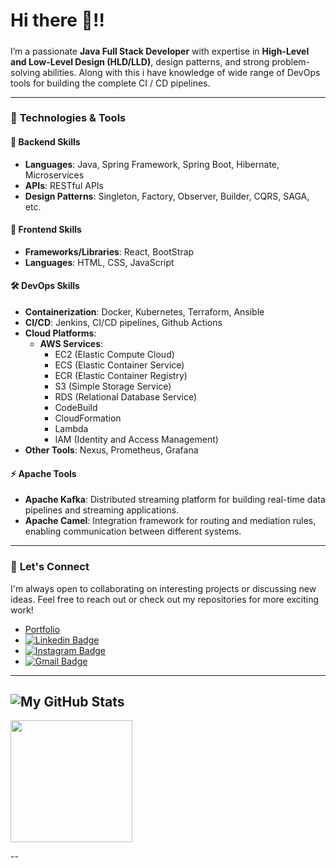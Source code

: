 
# Hi there 👋!!            
##### 

I’m a passionate **Java Full Stack Developer** with expertise in **High-Level and Low-Level Design (HLD/LLD)**, design patterns, and strong problem-solving abilities. Along with this i have knowledge of wide range of DevOps tools for building the complete CI / CD pipelines.

---

### 🔧 **Technologies & Tools**

#### 🚀 **Backend Skills**
- **Languages**: Java, Spring Framework, Spring Boot, Hibernate, Microservices
- **APIs**: RESTful APIs
- **Design Patterns**: Singleton, Factory, Observer, Builder, CQRS, SAGA, etc.

#### 🎨 **Frontend Skills**
- **Frameworks/Libraries**: React, BootStrap
- **Languages**: HTML, CSS, JavaScript

#### 🛠 **DevOps Skills**
- **Containerization**: Docker, Kubernetes, Terraform, Ansible
- **CI/CD**: Jenkins, CI/CD pipelines, Github Actions
- **Cloud Platforms**:
  - **AWS Services**: 
    - EC2 (Elastic Compute Cloud)
    - ECS (Elastic Container Service)
    - ECR (Elastic Container Registry)
    - S3 (Simple Storage Service)
    - RDS (Relational Database Service)
    - CodeBuild
    - CloudFormation
    - Lambda
    - IAM (Identity and Access Management)
- **Other Tools**: Nexus, Prometheus, Grafana

#### ⚡ **Apache Tools**
- **Apache Kafka**: Distributed streaming platform for building real-time data pipelines and streaming applications.
- **Apache Camel**: Integration framework for routing and mediation rules, enabling communication between different systems.

---

### 🤝 **Let's Connect**
I'm always open to collaborating on interesting projects or discussing new ideas. Feel free to reach out or check out my repositories for more exciting work!
- [Portfolio](https://portfolio-harikrishnabiyyala.netlify.app/)
- [![Linkedin Badge](https://img.shields.io/badge/-harikrishnabiyyala-blue?style=flat-square&logo=Linkedin&logoColor=white&link=https://www.linkedin.com/in/harikrishnabiyyala/)](https://www.linkedin.com/in/harikrishnabiyyala/)
- [![Instagram Badge](https://img.shields.io/badge/-@biyyalaharikrishna-F44747?style=flat-square&labelColor=F44747&logo=instagram&logoColor=white&link=https://instagram.com/biyyalaharikrishna)](https://www.instagram.com/biyyalaharikrishna/) 
- [![Gmail Badge](https://img.shields.io/badge/-harikrishnabiyyala@gmail.com-c14438?style=flat-square&logo=Gmail&logoColor=white&link=mailto:harikrishnabiyyala@gmail.com)](mailto:harikrishnabiyyala@gmail.com)

---
![My GitHub Stats](https://github-readme-stats.vercel.app/api?username=harikrishnabiyyala&show_icons=true)
---
<img height="195em" src="https://github-readme-stats.vercel.app/api/top-langs/?username=harikrishnabiyyala&exclude_repo=KNN-Image-Classification&show_icons=true&hide_border=true&layout=compact&langs_count=8"/>

--

